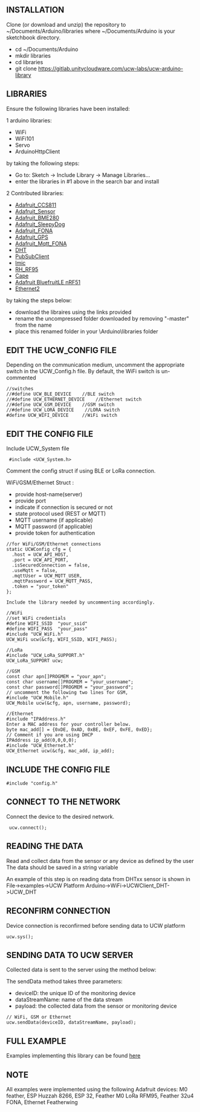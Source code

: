 
## INSTALLATION

Clone (or download and unzip) the repository to ~/Documents/Arduino/libraries where ~/Documents/Arduino is your sketchbook directory.
		
* cd ~/Documents/Arduino
* mkdir libraries
* cd libraries
* git clone https://gitlab.unitycloudware.com/ucw-labs/ucw-arduino-library

			
## LIBRARIES

Ensure the following libraries have been installed:

1 arduino libraries:  	
* WiFi
* WiFi101
* Servo
* ArduinoHttpClient
	
by taking the following steps:  
* Go to: Sketch -> Include Library -> Manage Libraries...
* enter the libraries in #1 above in the search bar and install
		
2 Contributed libraries:
* [Adafruit_CCS811](https://github.com/adafruit/Adafruit_CCS811)
* [Adafruit_Sensor](https://github.com/adafruit/Adafruit_Sensor)
* [Adafruit_BME280](https://github.com/adafruit/Adafruit_BME280)
* [Adafruit_SleepyDog](https://github.com/adafruit/Adafruit_SleepyDog)
* [Adafruit_FONA](https://github.com/adafruit/Adafruit_FONA)
* [Adafruit_GPS](https://github.com/adafruit/Adafruit_GPS)
* [Adafruit_Mqtt_FONA](https://github.com/adafruit/Adafruit_MQTT_Library)
* [DHT](https://github.com/adafruit/DHT-sensor-library)
* [PubSubClient](https://github.com/knolleary/pubsubclient)
* [lmic](https://github.com/matthijskooijman/arduino-lmic)
* [RH_RF95](https://github.com/PaulStoffregen/RadioHead)
* [Cape](https://github.com/gioblu/Cape)
* [Adafruit BluefruitLE nRF51](https://github.com/adafruit/Adafruit_BluefruitLE_nRF51)
* [Ethernet2](https://github.com/adafruit/Ethernet2)
					
by taking the steps below:
* download the libraires using the links provided
* rename the uncompressed folder downloaded by removing "-master" from the name
* place this renamed folder in your \Arduino\libraries folder
				

## EDIT THE UCW_CONFIG FILE
Depending on the communication medium, uncomment the appropriate switch in the UCW_Config.h file. By default, the WiFi switch is un-commented

```
//switches
//#define UCW_BLE_DEVICE    //BLE switch
//#define UCW_ETHERNET_DEVICE    //Ethernet switch
//#define UCW_GSM_DEVICE    //GSM switch
//#define UCW_LORA_DEVICE    //LORA switch
#define UCW_WIFI_DEVICE     //WiFi switch
```
    	

## EDIT THE CONFIG FILE
	
Include UCW_System file
```	
 #include <UCW_System.h>
```

Comment the config struct if using BLE or LoRa connection.
		
WiFi/GSM/Ethernet Struct :   
* provide host-name(server)  
* provide port   
* indicate if connection is secured or not  
* state protocol used (REST or MQTT)
* MQTT username (if applicable)
* MQTT password (if applicable)    
* provide token for authentication  
  
```
//for WiFi/GSM/Ethernet connections 
static UCWConfig cfg = {
  .host = UCW_API_HOST,
  .port = UCW_API_PORT,
  .isSecuredConnection = false,
  .useMqtt = false,
  .mqttUser = UCW_MQTT_USER,
  .mqttPassword = UCW_MQTT_PASS,   
  .token = "your_token"
};
     	
Include the library needed by uncommenting accordingly.
``` 
```
//WiFi
//set WiFi credentials
#define WIFI_SSID  "your_ssid"
#define WIFI_PASS  "your_pass"
#include "UCW_WiFi.h"
UCW_WiFi ucw(&cfg, WIFI_SSID, WIFI_PASS);
``` 
``` 
//LoRa			
#include "UCW_LoRa_SUPPORT.h"
UCW_LoRa_SUPPORT ucw;
```
```  		
//GSM			
const char apn[]PROGMEM = "your_apn";
const char username[]PROGMEM = "your_username";
const char password[]PROGMEM = "your_password";
// uncomment the following two lines for GSM,
#include "UCW_Mobile.h"
UCW_Mobile ucw(&cfg, apn, username, password);
```
```
//Ethernet
#include "IPAddress.h"
Enter a MAC address for your controller below.
byte mac_add[] = {0xDE, 0xAD, 0xBE, 0xEF, 0xFE, 0xED};
// Comment if you are using DHCP
IPAddress ip_add(0,0,0,0);
#include "UCW_Ethernet.h"
UCW_Ethernet ucw(&cfg, mac_add, ip_add);
```
  
  
## INCLUDE THE CONFIG FILE
```
#include "config.h"
```
  	
## CONNECT TO THE NETWORK
  
Connect the device to the desired network.
```
 ucw.connect();
```
  	
  
## READING THE DATA
  
Read and collect data from the sensor or any device as defined by the user
The data should be saved in a string variable
  
An example of this step is on reading data from DHTxx sensor is shown in File->examples->UCW Platform Arduino->WiFi->UCWClient_DHT->UCW_DHT
  
  
## RECONFIRM CONNECTION
  
Device connection is reconfirmed before sending data to UCW platform
```
ucw.sys();
```
  	
  
## SENDING DATA TO UCW SERVER
  
Collected data is sent to the server using the method below:
  
The sendData method takes three parameters:
* deviceID: the unique ID of the monitoring device
* dataStreamName: name of the data stream
* payload: the collected data from the sensor or monitoring device
```
// WiFi, GSM or Ethernet
ucw.sendData(deviceID, dataStreamName, payload);
```
  	
   
## FULL EXAMPLE
  
Examples implementing this library can be found [here](https://gitlab.unitycloudware.com/ucw-labs/ucw-arduino-library/examples)
  
  
## NOTE 
 
All examples were implemented using the following Adafruit devices: M0 feather, ESP Huzzah 8266, ESP 32, Feather M0 LoRa RFM95, Feather 32u4 FONA, Ethernet Featherwing
